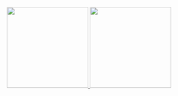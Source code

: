 <div style="display: flex; justify-content: center;">
  <a href="https://github.com/ruimachado23">
    <img height="190em" src="https://github-readme-stats.vercel.app/api?username=ruimachado23&theme=tokyonight&show_icons=true" />
    <img height="190em" src="https://github-readme-stats.vercel.app/api/top-langs/?username=ruimachado23&theme=tokyonight&layout=compact" />
  </a>
</div>

